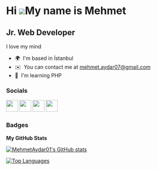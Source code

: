Hi ![](https://user-images.githubusercontent.com/18350557/176309783-0785949b-9127-417c-8b55-ab5a4333674e.gif)My name is Mehmet
==============================================================================================================================

Jr. Web Developer
--------------------

I love my mind

* 🌍  I'm based in İstanbul
* ✉️  You can contact me at [mehmet.aydar07@gmail.com](mailto:mehmet.aydar07@gmail.com)
* 🧠  I'm learning PHP

### Socials

<p align="left"> <a href="https://www.codepen.io/QXyGeN" target="_blank" rel="noreferrer"><img src="https://raw.githubusercontent.com/danielcranney/readme-generator/main/public/icons/socials/codepen-dark.svg" width="32" height="32" /></a> <a href="https://www.github.com/MehmetAydar01" target="_blank" rel="noreferrer"><img src="https://raw.githubusercontent.com/danielcranney/readme-generator/main/public/icons/socials/github-dark.svg" width="32" height="32" /></a> <a href="http://www.instagram.com/mehmet.aykarmf" target="_blank" rel="noreferrer"><img src="https://raw.githubusercontent.com/danielcranney/readme-generator/main/public/icons/socials/instagram.svg" width="32" height="32" /></a> <a href="https://www.linkedin.com/in/mehmetaydar" target="_blank" rel="noreferrer"><img src="https://raw.githubusercontent.com/danielcranney/readme-generator/main/public/icons/socials/linkedin.svg" width="32" height="32" /></a>

### Badges

<b>My GitHub Stats</b>

<a href="http://www.github.com/MehmetAydar01"><img src="https://github-readme-stats.vercel.app/api?username=MehmetAydar01&show_icons=true&hide=&count_private=true&title_color=0891b2&text_color=ffffff&icon_color=64748b&bg_color=000000&hide_border=true&show_icons=true" alt="MehmetAydar01's GitHub stats" /></a>

<a href="https://github.com/MehmetAydar01" align="left"><img src="https://github-readme-stats.vercel.app/api/top-langs/?username=MehmetAydar01&langs_count=10&title_color=0891b2&text_color=ffffff&icon_color=64748b&bg_color=000000&hide_border=true&locale=en&custom_title=Top%20%Languages" alt="Top Languages" /></a>
